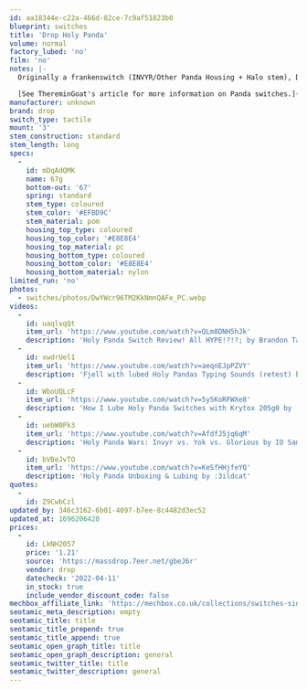 ```yaml
---
id: aa18344e-c22a-466d-82ce-7c9af51823b0
blueprint: switches
title: 'Drop Holy Panda'
volume: normal
factory_lubed: 'no'
film: 'no'
notes: |-
  Originally a frankenswitch (INVYR/Other Panda Housing + Halo stem), Drop capitalized on the market by selling their own, assembled versions. Originally, these matched the tactility of frankenswitch holy pandas, but when drop switched manufacturers to Tecsee, they went to Tecsee's noticably less tactile leaf and slightly different stem. For a more authentic Holy Panda, make your own.

  [See ThereminGoat's article for more information on Panda switches.](https://www.theremingoat.com/blog/the-pandaverse)
manufacturer: unknown
brand: drop
switch_type: tactile
mount: '3'
stem_construction: standard
stem_length: long
specs:
  -
    id: mDqAdQMK
    name: 67g
    bottom-out: '67'
    spring: standard
    stem_type: coloured
    stem_color: '#EFBD9C'
    stem_material: pom
    housing_top_type: coloured
    housing_top_color: '#E8E8E4'
    housing_top_material: pc
    housing_bottom_type: coloured
    housing_bottom_color: '#E8E8E4'
    housing_bottom_material: nylon
limited_run: 'no'
photos:
  - switches/photos/DwYWcr96TM2KkNmnQAFe_PC.webp
videos:
  -
    id: uaqlvqQt
    item_url: 'https://www.youtube.com/watch?v=QLm8DNH5hJk'
    description: 'Holy Panda Switch Review! All HYPE!?!?; by Brandon Taylor'
  -
    id: xwdrUel1
    item_url: 'https://www.youtube.com/watch?v=aeqnEJpPZVY'
    description: 'Fjell with lubed Holy Pandas Typing Sounds (retest) by Taeha Types'
  -
    id: WboUQLcF
    item_url: 'https://www.youtube.com/watch?v=5y5KoRFWXe8'
    description: 'How I Lube Holy Panda Switches with Krytox 205g0 by :3ildcat'
  -
    id: uebW0Pk3
    item_url: 'https://www.youtube.com/watch?v=AfdfJ5jq6qM'
    description: 'Holy Panda Wars: Invyr vs. Yok vs. Glorious by IO Sam'
  -
    id: bVBeJvTO
    item_url: 'https://www.youtube.com/watch?v=KeSfHHjfeYQ'
    description: 'Holy Panda Unboxing & Lubing by :3ildcat'
quotes:
  -
    id: Z9CwbCzl
updated_by: 346c3162-6b01-4097-b7ee-8c4482d3ec52
updated_at: 1696206420
prices:
  -
    id: LkNH2057
    price: '1.21'
    source: 'https://massdrop.7eer.net/gbeJ6r'
    vendor: drop
    datecheck: '2022-04-11'
    in_stock: true
    include_vendor_discount_code: false
mechbox_affiliate_link: 'https://mechbox.co.uk/collections/switches-singles/products/drop-invyr-holy-panda-switch-sample?variant=42188614598901'
seotamic_meta_description: empty
seotamic_title: title
seotamic_title_prepend: true
seotamic_title_append: true
seotamic_open_graph_title: title
seotamic_open_graph_description: general
seotamic_twitter_title: title
seotamic_twitter_description: general
---
```


